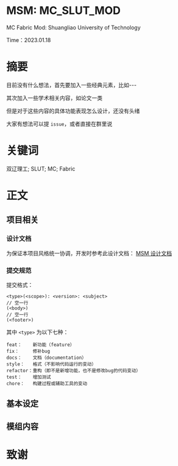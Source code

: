 # MSM: MC_SLUT_MOD
MC Fabric Mod: Shuangliao University of Technology

Time：2023.01.18

# 摘要
目前没有什么想法，首先要加入一些经典元素，比如---

其次加入一些学术相关内容，如论文一类

但是对于这些内容的具体功能表现怎么设计，还没有头绪

大家有想法可以提 `issue`，或者直接在群里说

# 关键词
双辽理工; SLUT; MC; Fabric

# 正文

## 项目相关

### 设计文档
为保证本项目风格统一协调，开发时参考此设计文档：
[MSM 设计文档](https://github.com/qjksxy/mc_slut_mod/blob/master/MSM_Design_Document.md)

### 提交规范
提交格式：
```
<type>(<scope>): <version>: <subject>
// 空一行
(<body>)
// 空一行
(<footer>)
```

其中 `<type>` 为以下七种：
```
feat：    新功能（feature）
fix：     修补bug
docs：    文档（documentation）
style：   格式（不影响代码运行的变动）
refactor：重构（即不是新增功能，也不是修改bug的代码变动）
test：    增加测试
chore：   构建过程或辅助工具的变动
```

## 基本设定

## 模组内容

# 致谢

